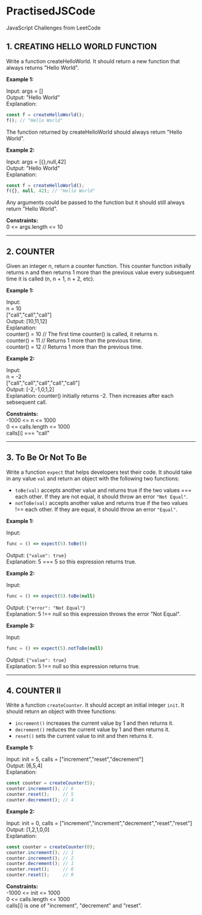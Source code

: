 # PractisedJSCode
 JavaScript Challenges from LeetCode

## 1. CREATING HELLO WORLD FUNCTION  
Write a function createHelloWorld. It should return a new function that always returns "Hello World".
 
**Example 1:**

Input: args = []  
Output: "Hello World"  
Explanation:
```js
const f = createHelloWorld();
f(); // "Hello World"
```

The function returned by createHelloWorld should always return "Hello World".

**Example 2:**

Input: args = [{},null,42]  
Output: "Hello World"  
Explanation:
```js
const f = createHelloWorld();
f({}, null, 42); // "Hello World"
```

Any arguments could be passed to the function but it should still always return "Hello World".
 
**Constraints:**  
0 <= args.length <= 10

---

## 2. COUNTER  
Given an integer n, return a counter function. This counter function initially returns n and then returns 1 more than the previous value every subsequent time it is called (n, n + 1, n + 2, etc).

**Example 1:**

Input:  
n = 10  
["call","call","call"]  
Output: [10,11,12]  
Explanation:  
counter() = 10 // The first time counter() is called, it returns n.  
counter() = 11 // Returns 1 more than the previous time.  
counter() = 12 // Returns 1 more than the previous time.

**Example 2:**

Input:  
n = -2  
["call","call","call","call","call"]  
Output: [-2,-1,0,1,2]  
Explanation: counter() initially returns -2. Then increases after each sebsequent call.
 
**Constraints:**  
-1000 <= n <= 1000  
0 <= calls.length <= 1000  
calls[i] === "call"

---

## 3. To Be Or Not To Be  
Write a function `expect` that helps developers test their code. It should take in any value `val` and return an object with the following two functions:

- `toBe(val)` accepts another value and returns true if the two values === each other. If they are not equal, it should throw an error `"Not Equal"`.
- `notToBe(val)` accepts another value and returns true if the two values !== each other. If they are equal, it should throw an error `"Equal"`.

**Example 1:**

Input:  
```js
func = () => expect(5).toBe(5)
```
Output: `{"value": true}`  
Explanation: 5 === 5 so this expression returns true.

**Example 2:**

Input:  
```js
func = () => expect(5).toBe(null)
```
Output: `{"error": "Not Equal"}`  
Explanation: 5 !== null so this expression throws the error "Not Equal".

**Example 3:**

Input:  
```js
func = () => expect(5).notToBe(null)
```
Output: `{"value": true}`  
Explanation: 5 !== null so this expression returns true.

---

## 4. COUNTER II  
Write a function `createCounter`. It should accept an initial integer `init`. It should return an object with three functions:

- `increment()` increases the current value by 1 and then returns it.  
- `decrement()` reduces the current value by 1 and then returns it.  
- `reset()` sets the current value to init and then returns it.

**Example 1:**

Input: init = 5, calls = ["increment","reset","decrement"]  
Output: [6,5,4]  
Explanation:
```js
const counter = createCounter(5);
counter.increment(); // 6
counter.reset();     // 5
counter.decrement(); // 4
```

**Example 2:**

Input: init = 0, calls = ["increment","increment","decrement","reset","reset"]  
Output: [1,2,1,0,0]  
Explanation:
```js
const counter = createCounter(0);
counter.increment(); // 1
counter.increment(); // 2
counter.decrement(); // 1
counter.reset();     // 0
counter.reset();     // 0
```

**Constraints:**  
-1000 <= init <= 1000  
0 <= calls.length <= 1000  
calls[i] is one of "increment", "decrement" and "reset".
